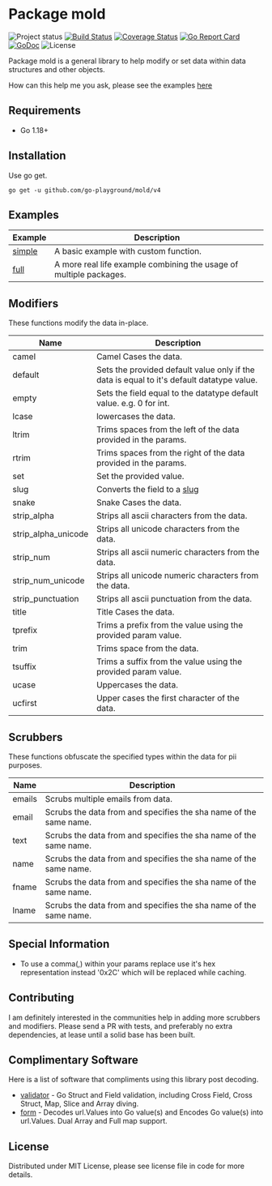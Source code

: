 Package mold
============
![Project status](https://img.shields.io/badge/version-4.3.0-green.svg)
[![Build Status](https://travis-ci.org/go-playground/mold.svg?branch=v2)](https://travis-ci.org/go-playground/mold)
[![Coverage Status](https://coveralls.io/repos/github/go-playground/mold/badge.svg?branch=v2)](https://coveralls.io/github/go-playground/mold?branch=v2)
[![Go Report Card](https://goreportcard.com/badge/github.com/go-playground/mold)](https://goreportcard.com/report/github.com/go-playground/mold)
[![GoDoc](https://godoc.org/github.com/go-playground/mold?status.svg)](https://godoc.org/github.com/go-playground/mold)
![License](https://img.shields.io/dub/l/vibe-d.svg)

Package mold is a general library to help modify or set data within data structures and other objects.

How can this help me you ask, please see the examples [here](_examples/full/main.go)

Requirements
------------
- Go 1.18+

Installation
------------

Use go get.
```shell
go get -u github.com/go-playground/mold/v4
```

Examples
----------
| Example                          | Description                                                        |
|----------------------------------|--------------------------------------------------------------------|
| [simple](_examples/mold/main.go) | A basic example with custom function.                              |
| [full](_examples/full/main.go)   | A more real life example combining the usage of multiple packages. |


Modifiers
----------
These functions modify the data in-place.

| Name                | Description                                                                               |
|---------------------|-------------------------------------------------------------------------------------------|
| camel               | Camel Cases the data.                                                                     |
| default             | Sets the provided default value only if the data is equal to it's default datatype value. |
| empty               | Sets the field equal to the datatype default value. e.g. 0 for int.                       |
| lcase               | lowercases the data.                                                                      |
| ltrim               | Trims spaces from the left of the data provided in the params.                            |
| rtrim               | Trims spaces from the right of the data provided in the params.                           |
| set                 | Set the provided value.                                                                   |
| slug                | Converts the field to a [slug](https://github.com/gosimple/slug)                          |
| snake               | Snake Cases the data.                                                                     |
| strip_alpha         | Strips all ascii characters from the data.                                                |
| strip_alpha_unicode | Strips all unicode characters from the data.                                              |
| strip_num           | Strips all ascii numeric characters from the data.                                        |
| strip_num_unicode   | Strips all unicode numeric characters from the data.                                      |
| strip_punctuation   | Strips all ascii punctuation from the data.                                               |
| title               | Title Cases the data.                                                                     |
| tprefix             | Trims a prefix from the value using the provided param value.                             |
| trim                | Trims space from the data.                                                                |
| tsuffix             | Trims a suffix from the value using the provided param value.                             |
| ucase               | Uppercases the data.                                                                      |
| ucfirst             | Upper cases the first character of the data.                                              |



Scrubbers
----------
These functions obfuscate the specified types within the data for pii purposes.

| Name   | Description                                                       |
|--------|-------------------------------------------------------------------|
| emails | Scrubs multiple emails from data.                                 |
| email  | Scrubs the data from and specifies the sha name of the same name. |
| text   | Scrubs the data from and specifies the sha name of the same name. |
| name   | Scrubs the data from and specifies the sha name of the same name. |
| fname  | Scrubs the data from and specifies the sha name of the same name. |
| lname  | Scrubs the data from and specifies the sha name of the same name. |


Special Information
-------------------
- To use a comma(,) within your params replace use it's hex representation instead '0x2C' which will be replaced while caching.

Contributing
------------
I am definitely interested in the communities help in adding more scrubbers and modifiers.
Please send a PR with tests, and preferably no extra dependencies, at lease until a solid base
has been built.

Complimentary Software
----------------------

Here is a list of software that compliments using this library post decoding.

* [validator](https://github.com/go-playground/validator) - Go Struct and Field validation, including Cross Field, Cross Struct, Map, Slice and Array diving.
* [form](https://github.com/go-playground/form) - Decodes url.Values into Go value(s) and Encodes Go value(s) into url.Values. Dual Array and Full map support.

License
------
Distributed under MIT License, please see license file in code for more details.
